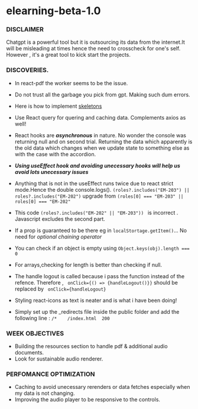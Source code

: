 # elearning-beta-1.0

### DISCLAIMER

Chatgpt is a powerful tool but it is outsourcing its data from the internet.It will be misleading at times hence the need to crosscheck for one's self.
However , it's a great tool to kick start the projects.

### DISCOVERIES.

- In react-pdf the worker seems to be the issue.
- Do not trust all the garbage you pick from gpt. Making such dum errors.
- Here is how to implement [skeletons](https://dev.to/jobpick/how-to-create-a-skeleton-loader-in-tailwindcss-38gh)
- Use React query for quering and caching data. Complements axios as well!
- React hooks are **_asynchronous_** in nature. No wonder the console was returning null and on second trial. Returning the data which apparently is the old data which changes when we update state to something else as with the case with the accordion.
- **_Using useEffect hook and avoiding unecessary hooks will help us avoid lots unecessary issues_**
- Anything that is not in the useEffect runs twice due to react strict mode.Hence the double console.logs().
  `(roles?.includes("EM-203") || roles?.includes("EM-202")` upgrade from `(roles[0] === "EM-203" || roles[0] === "EM-202"`

- This code `(roles?.includes("EM-202" || "EM-203")) ` is incorrect . Javascript excludes the second part.
- If a prop is guaranteed to be there eg in `localStortage.getItem()`... No need for _optional chaining operator_
- You can check if an object is empty using `Object.keys(obj).length === 0`
- For arrays,checking for length is better than checking if null.
- The handle logout is called because i pass the function instead of the refence. Therefore , ` onClick={() => {handleLogout()}}` should be replaced by ` onClick={handleLogout}`
- Styling react-icons as text is neater and is what i have been doing!
- Simply set up the \_redirects file inside the public folder and add the following line : `/*    /index.html  200`

### WEEK OBJECTIVES

- Building the resources section to handle pdf & additional audio documents.
- Look for sustainable audio renderer.

### PERFOMANCE OPTIMIZATION

- Caching to avoid unecessary rerenders or data fetches especially when my data is not changing.
- Improving the audio player to be responsive to the controls.

